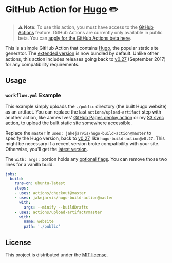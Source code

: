 # GitHub Action for [Hugo](https://github.com/gohugoio/hugo) ✏️ 

> **⚠️ Note:** To use this action, you must have access to the [GitHub Actions](https://github.com/features/actions) feature. GitHub Actions are currently only available in public beta. You can [apply for the GitHub Actions beta here](https://github.com/features/actions/signup/).

This is a simple GitHub Action that contains [Hugo](https://github.com/gohugoio/hugo), the popular static site generator. The [extended version](https://gohugo.io/troubleshooting/faq/#i-get-tocss-this-feature-is-not-available-in-your-current-hugo-version) is now bundled by default. Unlike other actions, this action includes releases going back to [v0.27](https://github.com/gohugoio/hugo/releases/tag/v0.27) (September 2017) for any compatibility requirements.

## Usage

### `workflow.yml` Example

This example simply uploads the `./public` directory (the built Hugo website) as an artifact. You can replace the last `actions/upload-artifact` step with another action, like James Ives' [GitHub Pages deploy action](https://github.com/JamesIves/github-pages-deploy-action) or my [S3 sync action](https://github.com/jakejarvis/s3-sync-action), to upload the built static site somewhere accessible.

Replace the `master` in `uses: jakejarvis/hugo-build-action@master` to specify the Hugo version, back to [v0.27](https://github.com/gohugoio/hugo/releases/tag/v0.27), like `hugo-build-action@v0.27`. This might be necessary if a recent version broke compatibility with your site. Otherwise, you'll get the [latest version](https://github.com/gohugoio/hugo/releases).

The `with: args:` portion holds any [optional flags](https://gohugo.io/commands/hugo/). You can remove those two lines for a vanilla build.

```yaml
jobs:
  build:
    runs-on: ubuntu-latest
    steps:
    - uses: actions/checkout@master
    - uses: jakejarvis/hugo-build-action@master
      with:
        args: --minify --buildDrafts
    - uses: actions/upload-artifact@master
      with:
        name: website
        path: './public'
```


## License

This project is distributed under the [MIT license](LICENSE.md).
